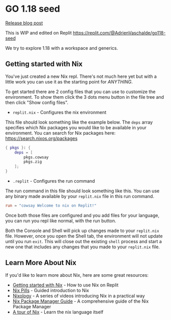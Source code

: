 # GO 1.18 seed
[Release blog post](https://go.dev/blog/go1.18)

This is WIP and edited on Replit https://replit.com/@AdrienVaschalde/go118-seed

We try to explore 1.18 with a workspace and generics.

## Getting started with Nix

You've just created a new Nix repl. There's not much here yet but with a little work you can use it as the starting point for *ANYTHING*.

To get started there are 2 config files that you can use to customize the environment. To show them click the 3 dots menu button in the file tree and then click "Show config files".

* `replit.nix` - Configures the nix environment

This file should look something like the example below. The `deps` array specifies which Nix packages you would like to be available in your environment. You can search for Nix packages here: https://search.nixos.org/packages

```nix
{ pkgs }: {
    deps = [
        pkgs.cowsay
        pkgs.zig
    ];
}
```

* `.replit` - Configures the run command

The run command in this file should look something like this. You can use any binary made available by your `replit.nix` file in this run command.

```toml
run = "cowsay Welcome to nix on Replit!"
```

Once both those files are configured and you add files for your language, you can run you repl like normal, with the run button.

Both the Console and Shell will pick up changes made to your `replit.nix` file. However, once you open the Shell tab, the environment will not update until you run `exit`. This will close out the existing `shell` process and start a new one that includes any changes that you made to your `replit.nix` file.

## Learn More About Nix

If you'd like to learn more about Nix, here are some great resources:

* [Getting started with Nix](https://docs.replit.com/programming-ide/getting-started-nix) - How to use Nix on Replit
* [Nix Pills](https://nixos.org/guides/nix-pills/) - Guided introduction to Nix
* [Nixology](https://www.youtube.com/playlist?list=PLRGI9KQ3_HP_OFRG6R-p4iFgMSK1t5BHs) - A series of videos introducing Nix in a practical way
* [Nix Package Manager Guide](https://nixos.org/manual/nix/stable/) - A comprehensive guide of the Nix Package Manager
* [A tour of Nix](https://nixcloud.io/tour) - Learn the nix language itself
